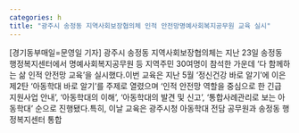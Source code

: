 ```yaml
---
categories: h
title: "광주시 송정동 지역사회보장협의체 인적 안전망명예사회복지공무원 교육 실시"
---
```

[경기동부매일=문영일 기자] 광주시 송정동 지역사회보장협의체는 지난 23일 송정동 행정복지센터에서 명예사회복지공무원 등 지역주민 30여명이 참석한 가운데 ‘다 함께하는 삶 인적 안전망 교육’을 실시했다.이번 교육은 지난 5월 ‘정신건강 바로 알기’에 이은 제2탄 ‘아동학대 바로 알기’를 주제로 열렸으며 ‘인적 안전망 역할을 중심으로 한 긴급 지원사업 안내’, ‘아동학대의 이해’, ‘아동학대의 발견 및 신고’, ‘통합사례관리로 보는 아동학대’ 순으로 진행됐다.특히, 이날 교육은 광주시청 아동학대 전담 공무원과 송정동 행정복지센터 통합